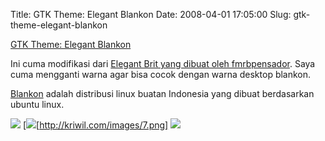 Title: GTK Theme: Elegant Blankon
Date: 2008-04-01 17:05:00
Slug: gtk-theme-elegant-blankon

[GTK Theme: Elegant Blankon](http://gnome-look.org/content/show.php?content=78134)

Ini cuma modifikasi dari [Elegant Brit yang dibuat oleh fmrbpensador](http://gnome-look.org/content/show.php/Elegant+Brit?content=74553). Saya cuma mengganti warna agar bisa cocok dengan warna desktop blankon.

[Blankon](http://www.blankonlinux.or.id) adalah distribusi linux buatan Indonesia yang dibuat berdasarkan ubuntu linux.

[![](http://kriwil.com/images/6t.png)](http://kriwil.com/images/6.png) [![](http://kriwil.com/images/7t.png)[http://kriwil.com/images/7.png] [![](http://kriwil.com/images/8t.png)](http://kriwil.com/images/8.png)